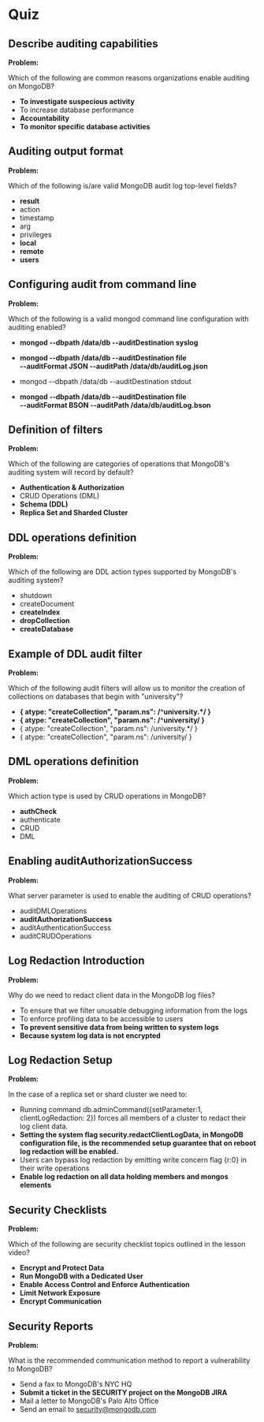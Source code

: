 # Quiz

## Describe auditing capabilities

**Problem:**

Which of the following are common reasons organizations enable auditing on MongoDB?

- **To investigate suspecious activity**
- To increase database performance
- **Accountability**
- **To monitor specific database activities**

## Auditing output format

**Problem:**

Which of the following is/are valid MongoDB audit log top-level fields?

- **result**
- action
- timestamp
- arg
- privileges
- **local**
- **remote**
- **users**

## Configuring audit from command line

**Problem:**

Which of the following is a valid mongod command line configuration with auditing enabled?

- **mongod --dbpath /data/db --auditDestination syslog**

- **mongod --dbpath /data/db --auditDestination file \
       --auditFormat JSON --auditPath /data/db/auditLog.json**

- mongod --dbpath /data/db --auditDestination stdout

- **mongod --dbpath /data/db --auditDestination file \
       --auditFormat BSON --auditPath /data/db/auditLog.bson**

## Definition of filters

**Problem:**

Which of the following are categories of operations that MongoDB's auditing system will record by default?

- **Authentication & Authorization**
- CRUD Operations (DML)
- **Schema (DDL)**
- **Replica Set and Sharded Cluster**

## DDL operations definition

**Problem:**

Which of the following are DDL action types supported by MongoDB's auditing system?

- shutdown
- createDocument
- **createIndex**
- **dropCollection**
- **createDatabase**

## Example of DDL audit filter

**Problem:**

Which of the following audit filters will allow us to monitor the creation of collections on databases that begin with "university"?

- **{ atype: "createCollection", "param.ns": /^university.*/ }**
- **{ atype: "createCollection", "param.ns": /^university/ }**
- { atype: "createCollection", "param.ns": /university.*/ }
- { atype: "createCollection", "param.ns": /university/ }

## DML operations definition

**Problem:**

Which action type is used by CRUD operations in MongoDB?

- **authCheck**
- authenticate
- CRUD
- DML

## Enabling auditAuthorizationSuccess

**Problem:**

What server parameter is used to enable the auditing of CRUD operations?

- auditDMLOperations
- **auditAuthorizationSuccess**
- auditAuthenticationSuccess
- auditCRUDOperations

## Log Redaction Introduction

**Problem:**

Why do we need to redact client data in the MongoDB log files?

- To ensure that we filter unusable debugging information from the logs
- To enforce profiling data to be accessible to users
- **To prevent sensitive data from being written to system logs**
- **Because system log data is not encrypted**

## Log Redaction Setup

**Problem:**

In the case of a replica set or shard cluster we need to:

- Running command db.adminCommand({setParameter:1, clientLogRedaction: 2}) forces all members of a cluster to redact their log client data.
- **Setting the system flag security.redactClientLogData, in MongoDB configuration file, is the recommended setup guarantee that on reboot log redaction will be enabled.**
- Users can bypass log redaction by emitting write concern flag {r:0} in their write operations
- **Enable log redaction on all data holding members and mongos elements**

## Security Checklists

**Problem:**

Which of the following are security checklist topics outlined in the lesson video?

- **Encrypt and Protect Data**
- **Run MongoDB with a Dedicated User**
- **Enable Access Control and Enforce Authentication**
- **Limit Network Exposure**
- **Encrypt Communication**

## Security Reports

**Problem:**

What is the recommended communication method to report a vulnerability to MongoDB?

- Send a fax to MongoDB's NYC HQ
- **Submit a ticket in the SECURITY project on the MongoDB JIRA**
- Mail a letter to MongoDB's Palo Alto Office
- Send an email to security@mongodb.com

